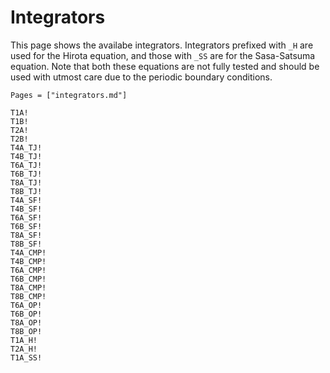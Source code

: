 # Integrators
This page shows the availabe integrators. Integrators prefixed with `_H` are used for the Hirota equation, and those with `_SS` are for the Sasa-Satsuma equation. Note that both these equations are not fully tested and should be used with utmost care due to the periodic boundary conditions.

```@index
Pages = ["integrators.md"]
```

```@docs
T1A!
T1B!
T2A!
T2B!
T4A_TJ!
T4B_TJ!
T6A_TJ!
T6B_TJ!
T8A_TJ!
T8B_TJ!
T4A_SF!
T4B_SF!
T6A_SF!
T6B_SF!
T8A_SF!
T8B_SF!
T4A_CMP!
T4B_CMP!
T6A_CMP!
T6B_CMP!
T8A_CMP!
T8B_CMP!
T6A_OP!
T6B_OP!
T8A_OP!
T8B_OP!
T1A_H!
T2A_H!
T1A_SS!
```